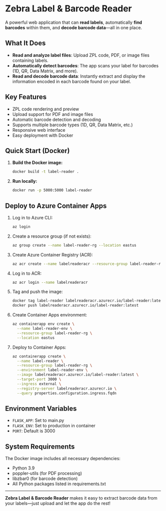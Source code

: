 # Zebra Label & Barcode Reader

A powerful web application that can **read labels**, automatically **find barcodes** within them, and **decode barcode data**—all in one place.

## What It Does

- **Read and analyze label files**: Upload ZPL code, PDF, or image files containing labels.
- **Automatically detect barcodes**: The app scans your label for barcodes (1D, QR, Data Matrix, and more).
- **Read and decode barcode data**: Instantly extract and display the information encoded in each barcode found on your label.

## Key Features

- ZPL code rendering and preview
- Upload support for PDF and image files
- Automatic barcode detection and decoding
- Supports multiple barcode types (1D, QR, Data Matrix, etc.)
- Responsive web interface
- Easy deployment with Docker

## Quick Start (Docker)

1. **Build the Docker image:**
   ```bash
   docker build -t label-reader .
   ```

2. **Run locally:**
   ```bash
   docker run -p 5000:5000 label-reader
   ```

## Deploy to Azure Container Apps

1. Log in to Azure CLI:
   ```bash
   az login
   ```

2. Create a resource group (if not exists):
   ```bash
   az group create --name label-reader-rg --location eastus
   ```

3. Create Azure Container Registry (ACR):
   ```bash
   az acr create --name labelreaderacr --resource-group label-reader-rg --sku Basic --admin-enabled true
   ```

4. Log in to ACR:
   ```bash
   az acr login --name labelreaderacr
   ```

5. Tag and push the image:
   ```bash
   docker tag label-reader labelreaderacr.azurecr.io/label-reader:latest
   docker push labelreaderacr.azurecr.io/label-reader:latest
   ```

6. Create Container Apps environment:
   ```bash
   az containerapp env create \
     --name label-reader-env \
     --resource-group label-reader-rg \
     --location eastus
   ```

7. Deploy to Container Apps:
   ```bash
   az containerapp create \
     --name label-reader \
     --resource-group label-reader-rg \
     --environment label-reader-env \
     --image labelreaderacr.azurecr.io/label-reader:latest \
     --target-port 3000 \
     --ingress external \
     --registry-server labelreaderacr.azurecr.io \
     --query properties.configuration.ingress.fqdn
   ```

## Environment Variables

- `FLASK_APP`: Set to main.py
- `FLASK_ENV`: Set to production in container
- `PORT`: Default is 3000

## System Requirements

The Docker image includes all necessary dependencies:
- Python 3.9
- poppler-utils (for PDF processing)
- libzbar0 (for barcode detection)
- All Python packages listed in requirements.txt

---

**Zebra Label & Barcode Reader** makes it easy to extract barcode data from your labels—just upload and let the app do the rest!
